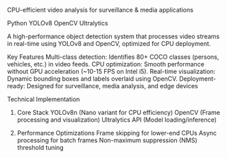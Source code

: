 CPU-efficient video analysis for surveillance & media applications

Python
YOLOv8
OpenCV
Ultralytics

A high-performance object detection system that processes video streams in real-time using YOLOv8 and OpenCV, optimized for CPU deployment.

 Key Features
Multi-class detection: Identifies 80+ COCO classes (persons, vehicles, etc.) in video feeds.
CPU optimization: Smooth performance without GPU acceleration (~10-15 FPS on Intel i5).
Real-time visualization: Dynamic bounding boxes and labels overlaid using OpenCV.
Deployment-ready: Designed for surveillance, media analysis, and edge devices

Technical Implementation
1. Core Stack
YOLOv8n (Nano variant for CPU efficiency)
OpenCV (Frame processing and visualization)
Ultralytics API (Model loading/inference)

2. Performance Optimizations
Frame skipping for lower-end CPUs
Async processing for batch frames
Non-maximum suppression (NMS) threshold tuning
